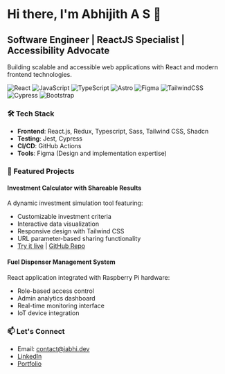 # Hi there, I'm Abhijith A S 👋

## Software Engineer | ReactJS Specialist | Accessibility Advocate

Building scalable and accessible web applications with React and modern frontend technologies.

![React](https://img.shields.io/badge/react-%2320232a.svg?style=for-the-badge&logo=react&logoColor=%2361DAFB)
![JavaScript](https://img.shields.io/badge/javascript-%23323330.svg?style=for-the-badge&logo=javascript&logoColor=%23F7DF1E)
![TypeScript](https://img.shields.io/badge/typescript-%23007ACC.svg?style=for-the-badge&logo=typescript&logoColor=white)
![Astro](https://img.shields.io/badge/astro-%232C2052.svg?style=for-the-badge&logo=astro&logoColor=white)
![Figma](https://img.shields.io/badge/figma-%23F24E1E.svg?style=for-the-badge&logo=figma&logoColor=white)
![TailwindCSS](https://img.shields.io/badge/tailwindcss-%2338B2AC.svg?style=for-the-badge&logo=tailwind-css&logoColor=white)
![Cypress](https://img.shields.io/badge/cypress-%2317202C.svg?style=for-the-badge&logo=cypress&logoColor=white)
![Bootstrap](https://img.shields.io/badge/bootstrap-%23563D7C.svg?style=for-the-badge&logo=bootstrap&logoColor=white)

### 🛠️ Tech Stack
- **Frontend**: React.js, Redux, Typescript, Sass, Tailwind CSS, Shadcn
- **Testing**: Jest, Cypress
- **CI/CD**: GitHub Actions
- **Tools**: Figma (Design and implementation expertise)

### 🚀 Featured Projects

#### Investment Calculator with Shareable Results
A dynamic investment simulation tool featuring:
- Customizable investment criteria
- Interactive data visualization
- Responsive design with Tailwind CSS
- URL parameter-based sharing functionality
- [Try it live](https://iabhi.dev/project/investment-calculator?utm_source=github&utm_medium=readme&utm_campaign=social_media) | [GitHub Repo](https://github.com/thegreatcodebender/investment-calculator)

#### Fuel Dispenser Management System
React application integrated with Raspberry Pi hardware:
- Role-based access control
- Admin analytics dashboard
- Real-time monitoring interface
- IoT device integration
  
### 📫 Let's Connect
- Email: contact@iabhi.dev
- [LinkedIn](https://www.linkedin.com/in/abhijith-as/)
- [Portfolio](https://iabhi.dev?utm_source=github&utm_medium=readme&utm_campaign=social_media)
